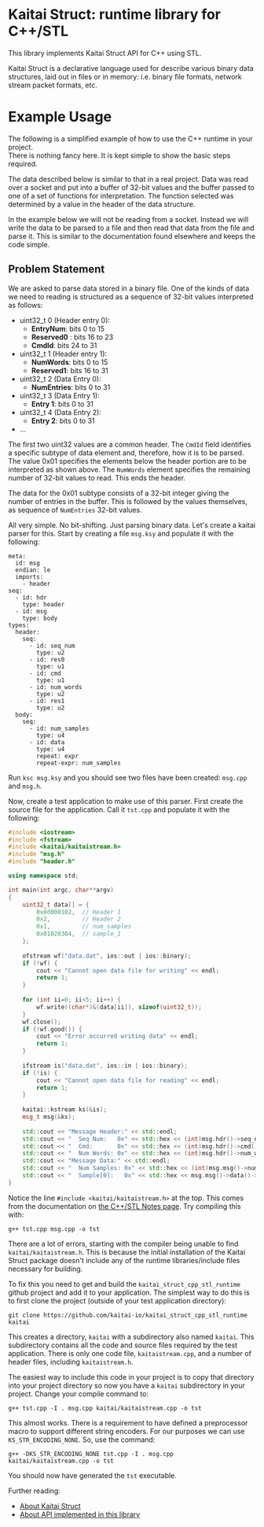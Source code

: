 # Kaitai Struct: runtime library for C++/STL

This library implements Kaitai Struct API for C++ using STL.

Kaitai Struct is a declarative language used for describe various binary
data structures, laid out in files or in memory: i.e. binary file
formats, network stream packet formats, etc.

# Example Usage

The following is a simplified example of how to use the C++ runtime in your project.  
There is nothing fancy here.  It is kept simple to show the basic steps required.

The data described below is similar to that in a real project.  Data was read
over a socket and put into a buffer of 32-bit values and the buffer passed to one of a set of
functions for interpretation.  The function selected was determined by a value in the
header of the data structure.

In the example below we will not be reading from a socket.  Instead we will write the
data to be parsed to a file and then read that data from the file and parse it. 
This is similar to the documentation found elsewhere and keeps the code simple.

## Problem Statement

We are asked to parse data stored in a binary file.  One of the kinds of data we need 
to reading is structured as a sequence of 32-bit values interpreted as follows:

- uint32_t 0 (Header entry 0):
	- **EntryNum**: bits 0 to 15 
	- **Reserved0** : bits 16 to 23
	- **CmdId**: bits 24 to 31
- uint32_t 1 (Header entry 1):
	- **NumWords**: bits 0 to 15 
	- **Reserved1**: bits 16 to 31
- uint32_t 2 (Data Entry 0):
	- **NumEntries**: bits 0 to 31
- uint32_t 3 (Data Entry 1):
	- **Entry 1**: bits 0 to 31
- uint32_t 4 (Data Entry 2):
	- **Entry 2**: bits 0 to 31
- ...

The first two uint32 values are a common header.  The `CmdId` field identifies a specific subtype of 
data element and, therefore, how it is to be parsed.  The value 0x01 specifies the 
elements below the header portion are to be interpreted as shown above.  The 
`NumWords` element specifies the remaining number of 32-bit values to read.  This ends the 
header.

The data for the 0x01 subtype consists of a 32-bit integer giving the number of entries in the
buffer.  This is followed by the values themselves, as sequence of `NumEntries` 32-bit values.

All very simple.  No bit-shifting.  Just parsing binary data.  Let's create a 
kaitai parser for this.  Start by creating a file `msg.ksy` and populate it with the
following:

```
meta:
  id: msg
  endian: le
  imports:
    - header
seq:
  - id: hdr
    type: header
  - id: msg
    type: body
types:
  header:
    seq:
      - id: seq_num
        type: u2
      - id: res0
        type: u1
      - id: cmd
        type: u1
      - id: num_words
        type: u2  
      - id: res1
        type: u2
  body:
    seq:
      - id: num_samples
        type: u4
      - id: data
        type: u4
        repeat: expr
        repeat-expr: num_samples
```

Run `ksc msg.ksy` and you should see two files have been created:  `msg.cpp` and `msg.h`.

Now, create a test application to make use of this parser.  First create the source file
for the application.  Call it `tst.cpp` and populate it with the following:

```c++
#include <iostream>
#include <fstream>
#include <kaitai/kaitaistream.h>
#include "msg.h"
#include "header.h"

using namespace std;

int main(int argc, char**argv)
{
	uint32_t data[] = {
		0x0d000102,  // Header 1
		0x2,         // Header 2
		0x1,         // num_samples
		0x01020304,  // sample_1
	};
	
	ofstream wf("data.dat", ios::out | ios::binary);
	if (!wf) {
		cout << "Cannot open data file for writing" << endl;
		return 1;
	}
	
	for (int ii=0; ii<5; ii++) {
		wf.write((char*)&(data[ii]), sizeof(uint32_t));
	}
	wf.close();
	if (!wf.good()) {
		cout << "Error occurred writing data" << endl;
		return 1;
	}
	
	ifstream is("data.dat", ios::in | ios::binary);
	if (!is) {
		cout << "Cannot open data file for reading" << endl;
		return 1;
	}
	
	kaitai::kstream ks(&is);
	msg_t msg(&ks);
	
	std::cout << "Message Header:" << std::endl;
	std::cout << "  Seq Num:   0x" << std::hex << (int)msg.hdr()->seq_num() << std::endl;
	std::cout << "  Cmd:       0x" << std::hex << (int)msg.hdr()->cmd() << std::endl;
	std::cout << "  Num Words: 0x" << std::hex << (int)msg.hdr()->num_words() << std::endl;
	std::cout << "Message Data:" << std::endl;
	std::cout << "  Num Samples: 0x" << std::hex << (int)msg.msg()->num_samples() << std::endl;
	std::cout << "  Sample[0]:   0x" << std::hex << msg.msg()->data()->front() << std::endl;
}
```

Notice the line `#include <kaitai/kaitaistream.h>` at the top.  This comes from the documentation
on [the C++/STL Notes page](https://doc.kaitai.io/lang_cpp_stl.html).  Try compiling this with:

```
g++ tst.cpp msg.cpp -o tst
```

There are a lot of errors, starting with the compiler being unable to find `kaitai/kaitaistream.h`.
This is because the initial installation of the Kaitai Struct package doesn't include any of the
runtime libraries/include files necessary for building.

To fix this you need to get and build the `kaitai_struct_cpp_stl_runtime` github project and add
it to your application.  The simplest way to do this is to first clone the project (outside of your
test application directory):

```
git clone https://github.com/kaitai-io/kaitai_struct_cpp_stl_runtime kaitai
```

This creates a directory, `kaitai` with a subdirectory also named `kaitai`.  This subdirectory
contains all the code and source files required by the test application.  There is only one 
code file, `kaitaistream.cpp`, and a number of header files, including `kaitaistream.h`.

The easiest way to include this code in your project is to copy that directory into your
project directory so now you have a `kaitai` subdirectory in your project.  Change your
compile command to:

```
g++ tst.cpp -I . msg.cpp kaitai/kaitaistream.cpp -o tst
```

This almost works.  There is a requirement to have defined a preprocessor macro to 
support different string encoders.  For our purposes we can use `KS_STR_ENCODING_NONE`.
So, use the command:

```
g++ -DKS_STR_ENCODING_NONE tst.cpp -I . msg.cpp kaitai/kaitaistream.cpp -o tst
```

You should now have generated the `tst` executable.

Further reading:

* [About Kaitai Struct](https://github.com/kaitai-io/kaitai_struct/)
* [About API implemented in this library](https://github.com/kaitai-io/kaitai_struct/wiki/Kaitai-Struct-stream-API)
